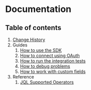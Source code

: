 # Documentation

## Table of contents

1. [Change History](/docs/change-history.md)
1. Guides
    1. [How to use the SDK](/docs/how-to-use-the-sdk.md)
    1. [How to connect using OAuth](/docs/how-to-connect-using-oauth.md)
    1. [How to run the integration tests](/docs/how-to-run-the-integration-tests.md)
    1. [How to debug problems](/docs/how-to-debug-problems.md)
    1. [How to work with custom fields](/docs/how-to-use-custom-fields.md)
1. Reference
    1. [JQL Supported Operators](/docs/reference-jql.md)
